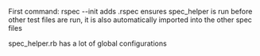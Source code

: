 First command: rspec --init
  adds .rspec 
  ensures spec_helper is run before other test files are run, it is also automatically imported into the other spec files

  spec_helper.rb has a lot of global configurations